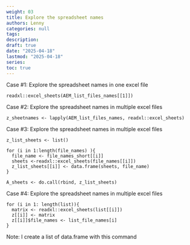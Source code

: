 ```yaml
---
weight: 03 
title: Explore the spreadsheet names
authors: Lenny
categories: null
tags: 
description: 
draft: true
date: "2025-04-18"
lastmod: "2025-04-18"
series:
toc: true
---
```



<!--more-->

Case #1: Explore the spreadsheet names in one excel file
```
readxl::excel_sheets(AEM_list_files_names[[1]])
```
 

Case #2: Explore the spreadsheet names in multiple excel files

```
z_sheetnames <- lapply(AEM_list_files_names, readxl::excel_sheets)
```

Case #3: Explore the spreadsheet names in multiple excel files
```
z_list_sheets <- list()
 
for (i in 1:length(file_names) ){
  file_name <- file_names_short[[i]]
  sheets <-readxl::excel_sheets(file_names[[i]])
  z_list_sheets[[i]] <- data.frame(sheets, file_name)
}
 
A_sheets <- do.call(rbind, z_list_sheets)

```


Case #4: Explore the spreadsheet names in multiple excel files

```
for (i in 1: length(list)){
  matrix <- readxl::excel_sheets(list[[i]]) 
  z[[i]] <- matrix
  z[[i]]$file_names <- list_file_names[i]
}

```

Note: I create a list of data.frame with this command 